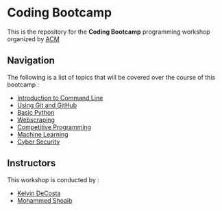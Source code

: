 # Coding Bootcamp

This is the repository for the **Coding Bootcamp** programming workshop organized by [ACM](https://github.com/acmbpdc)

## Navigation

The following is a list of topics that will be covered over the course of this bootcamp :

*   [Introduction to Command Line](01-cli/)
*   [Using Git and GitHub](02-git/)
*   [Basic Python](03-python/)
*   [Webscraping](04-webscraping/)
*   [Competitive Programming](05-competitive-programming/)
*   [Machine Learning](06-machine-learning/)
*   [Cyber Security](07-cyber-security/)

## Instructors

This workshop is conducted by :

*   [Kelvin DeCosta](https://github.com/kelvindecosta)
*   [Mohammed Shoaib](https://github.com/Mohammed-Shoaib)
